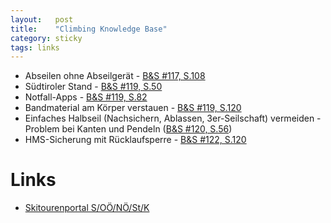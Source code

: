 ```yaml
---
layout:   post
title:    "Climbing Knowledge Base"
category: sticky
tags: links
---
```


* Abseilen ohne Abseilgerät - [B&S #117, S.108](https://www.bergundsteigen.com/magazinartikel/alpinhacks-abseilgeraet-runtergefallen-3-0/)
* Südtiroler Stand - [B&S #119, S.50](https://www.bergundsteigen.com/artikel/know-how-so-funktioniert-der-suedtiroler-stand/)
* Notfall-Apps - [B&S #119, S.82](https://www.bergundsteigen.com/magazinartikel/eine-app-fuer-alle-not-faelle/)
* Bandmaterial am Körper verstauen - [B&S #119, S.120](https://www.bergundsteigen.com/artikel/alpinhack-wohin-mit-dem-ganzen-schlingen-kram/)
* Einfaches Halbseil (Nachsichern, Ablassen, 3er-Seilschaft) vermeiden - Problem bei Kanten und Pendeln ([B&S #120, S.56](https://www.bergundsteigen.com/magazinartikel/welches-seil-wofuer/))
* HMS-Sicherung mit Rücklaufsperre - [B&S #122, S.120](https://www.bergundsteigen.com/magazinartikel/alpinhacks-halbmastwurfsicherung-mit-ruecklaufsperre/)

# Links

* [Skitourenportal S/OÖ/NÖ/St/K](https://skitourenportal.eu/)

